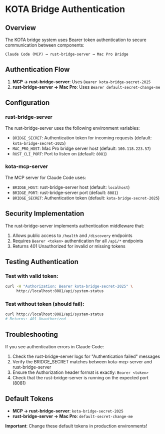 # KOTA Bridge Authentication

## Overview

The KOTA bridge system uses Bearer token authentication to secure communication between components:

```
Claude Code (MCP) → rust-bridge-server → Mac Pro Bridge
```

## Authentication Flow

1. **MCP → rust-bridge-server**: Uses `Bearer kota-bridge-secret-2025`
2. **rust-bridge-server → Mac Pro**: Uses `Bearer default-secret-change-me`

## Configuration

### rust-bridge-server

The rust-bridge-server uses the following environment variables:
- `BRIDGE_SECRET`: Authentication token for incoming requests (default: `kota-bridge-secret-2025`)
- `MAC_PRO_HOST`: Mac Pro bridge server host (default: `100.118.223.57`)
- `RUST_CLI_PORT`: Port to listen on (default: `8081`)

### kota-mcp-server

The MCP server for Claude Code uses:
- `BRIDGE_HOST`: rust-bridge-server host (default: `localhost`)
- `BRIDGE_PORT`: rust-bridge-server port (default: `8081`)
- `BRIDGE_SECRET`: Authentication token (default: `kota-bridge-secret-2025`)

## Security Implementation

The rust-bridge-server implements authentication middleware that:
1. Allows public access to `/health` and `/discovery` endpoints
2. Requires `Bearer <token>` authentication for all `/api/*` endpoints
3. Returns 401 Unauthorized for invalid or missing tokens

## Testing Authentication

### Test with valid token:
```bash
curl -H "Authorization: Bearer kota-bridge-secret-2025" \
     http://localhost:8081/api/system-status
```

### Test without token (should fail):
```bash
curl http://localhost:8081/api/system-status
# Returns: 401 Unauthorized
```

## Troubleshooting

If you see authentication errors in Claude Code:
1. Check the rust-bridge-server logs for "Authentication failed" messages
2. Verify the BRIDGE_SECRET matches between kota-mcp-server and rust-bridge-server
3. Ensure the Authorization header format is exactly: `Bearer <token>`
4. Check that the rust-bridge-server is running on the expected port (8081)

## Default Tokens

- **MCP → rust-bridge-server**: `kota-bridge-secret-2025`
- **rust-bridge-server → Mac Pro**: `default-secret-change-me`

**Important**: Change these default tokens in production environments!